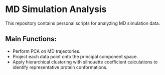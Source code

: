 # MD Simulation Analysis
This repository contains personal scripts for analyzing MD simulation data.

## Main Functions:
- Perform PCA on MD trajectories.
- Project each data point onto the principal component space.
- Apply hierarchical clustering with silhouette coefficient calculations to identify representative protein conformations.
